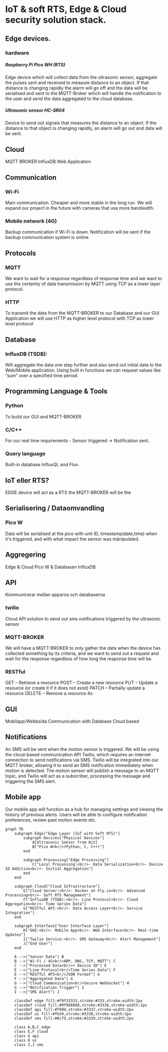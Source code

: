 # IoT & soft RTS, Edge & Cloud security solution stack.
## Edge devices.
### hardware 
#####  Raspberry Pi Pico WH (RTS)
Edge device which will collect data from the ultrasonic sensor, aggregate the pulses sent and received to measure distance to an object. If that distance is changing rapidly the alarm will go off and the data will be serialised and sent to the MQTT-Broker which will handle the notification to the user and send the data aggregated to the cloud database.
#####  Ultrasonic sensor HC-SR04 
Device to send out signals that measures the distance to an object. If the distance to that object is changing rapidly, an alarm will go out and data will be sent. 
## Cloud
MQTT BROKER
InfluxDB 
Web Application
## Communication
### Wi-Fi
Main communication. Cheaper and more stable in the long run. We will expand our project in the future with cameras that use more bandwidth.
### Mobile network (4G)
Backup communication if Wi-Fi is down. Notification will be sent if the backup communication system is online. 

## Protocols

### MQTT
We want to wait for a response regardless of response time and we want to use the certainty of data transmission by MQTT using TCP as a lower layer protocol.
### HTTP
To transmit the data from the MQTT-BROKER to our Database and our GUI Application we will use HTTP as higher level protocol with TCP as lower level protocol

## Database
### InfluxDB (TSDB):
Will aggregate the data one step further and also send out initial data to the Web/Mobile application. Using built in functions we can request values like “sum” over a specified time period. 
## Programming Language & Tools
### Python
To build our GUI and MQTT-BROKER
### C/C++
For our real time requirements - Sensor triggered -> Notification sent.
### Query language 
Built-in database InfluxQL and Flux.
###

## IoT eller RTS?
EDGE device will act as a RTS the MQTT-BROKER will be the 

## Serialisering / Dataomvandling
### Pico W
Data will be serialised at the pico with unit ID, timestamp(date,time) when it's triggered, and with what impact the sensor was mänipulated.  
## Aggregering

Edge & Cloud
Pico W &  Databasen InfluxDB

## API
Kommunicerar mellan apparna och databaserna
### twilio
Cloud API solution to send out sms notifications triggered by the ultrasonic sensor
### MQTT-BROKER
We will have a MQTT-BROKER to only gather the data when the device has collected something by its criteria, and we want to send out a request and wait for the response regardless of how long the response time will be.
	
### RESTful
GET – Retrieve a resource
POST – Create a new resource
PUT – Update a resource (or create it if it does not exist)
PATCH – Partially update a resource
DELETE – Remove a resource
4o


## GUI 
Mobilapp/Webbsida
Communication with Database
Cloud based

## Notifications
An SMS will be sent when the motion sensor is triggered. We will be using the cloud-based communication API Twilio, which requires an internet connection to send notifications via SMS. Twilio will be integrated into our MQTT broker, allowing it to send an SMS notification immediately when motion is detected. The motion sensor will publish a message to an MQTT topic, and Twilio will act as a subscriber, processing the message and triggering the SMS alert.
## Mobile app
Our mobile app will function as a hub for managing settings and viewing the history of previous alerts. Users will be able to configure notification preferences, review past motion events etc.




```mermaid
graph TD
    subgraph Edge["Edge Layer (IoT with Soft RTS)"]
        subgraph Devices["Physical Devices"]
            A[Ultrasonic Sensor from Kit]
            B["Pico W<br/>(Python, C, C++)"]
        end
        
        subgraph Processing["Edge Processing"]
            C["Local Processing:<br/>- Data Serialization<br/>- Device ID Addition<br/>- Initial Aggregation"]
        end
    end

    subgraph Cloud["Cloud Infrastructure"]
        E["Cloud Server:<br/>- Docker on Fly.io<br/>- Advanced Processing<br/>- Soft RTS Management"]
        F["InfluxDB (TSDB):<br/>- Line Protocol<br/>- Cloud Aggregation<br/>- Time Series Data"]
        G["RESTful API:<br/>- Data Access Layer<br/>- Service Integration"]
    end

    subgraph Interface["User Interface Layer"]
        H["GUI:<br/>- Mobile App<br/>- Web Interface<br/>- Real-time Updates"]
        I["Twilio Service:<br/>- SMS Gateway<br/>- Alert Management"]
        J["End User"]
    end

    A -->|"Sensor Data"| B
    B -->|"Wi-Fi / 4G<br/>ARP, DNS, TCP, MQTT"| C
    C -->|"Processed Data<br/>+ Device ID"| E
    E -->|"Line Protocol<br/>Time Series Data"| F
    E -->|"RESTful API<br/>JSON Format"| G
    F -->|"Aggregated Data"| G
    G -->|"Cloud Communication<br/>Secure WebSocket"| H
    G -->|"Notification Trigger"| I
    I -->|"SMS Alert"| J

    classDef edge fill:#f9f33333,stroke:#333,stroke-width:2px
    classDef cloud fill:#9f988888,stroke:#3336,stroke-width:2px
    classDef api fill:#f994,stroke:#3337,stroke-width:2px
    classDef ui fill:#fb34,stroke:#3338,stroke-width:2px
    classDef sms fill:#6cf5,stroke:#3339,stroke-width:2px

    class A,B,C edge
    class E,F cloud
    class G api
    class H ui
    class I,J sms
